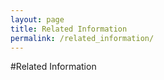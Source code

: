 ```yaml
---
layout: page
title: Related Information
permalink: /related_information/
---
```


#Related Information
